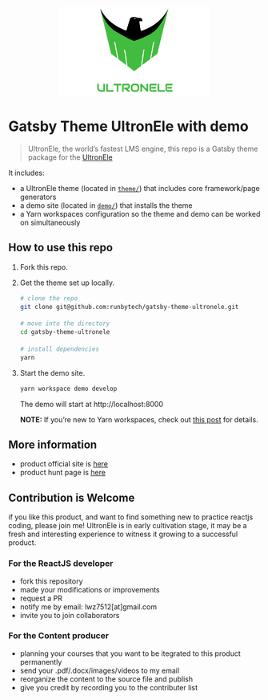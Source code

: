 <p align="center">
  <a href="http://ultronele.com">
    <img alt="UltronEle" src="demo/static/logo_ultronele_3.png" width="300" height="180"/>
  </a>
</p>

# Gatsby Theme UltronEle with demo

> UltronEle, the world’s fastest LMS engine, this repo is a Gatsby theme package for the [UltronEle](https://github.com/runbytech/ultron-ele)


It includes:
- a UltronEle theme (located in [`theme/`](./theme)) that includes core framework/page generators
- a demo site (located in [`demo/`](./demo)) that installs the theme
- a Yarn workspaces configuration so the theme and demo can be worked on simultaneously

## How to use this repo

1.  Fork this repo.

2.  Get the theme set up locally.
    ```sh
    # clone the repo
    git clone git@github.com:runbytech/gatsby-theme-ultronele.git

    # move into the directory
    cd gatsby-theme-ultronele

    # install dependencies
    yarn
    ```

3.  Start the demo site.
    ```sh
    yarn workspace demo develop
    ```

    The demo will start at http://localhost:8000

    **NOTE:** If you’re new to Yarn workspaces, check out [this post](https://www.gatsbyjs.org/blog/2019-05-22-setting-up-yarn-workspaces-for-theme-development/) for details.


## More information

- product official site is [here](http://ultronele.com)
- product hunt page is [here](https://www.producthunt.com/posts/ultronele)

## Contribution is Welcome

if you like this product, and want to find something new to practice reactjs coding, please join me! UltronEle is in early cultivation stage, it may be a fresh and interesting experience to witness it growing to a successful product.

### For the ReactJS developer

- fork this repository
- made your modifications or improvements
- request a PR
- notify me by email: lwz7512[at]gmail.com 
- invite you to join collaborators

### For the Content producer

- planning your courses that you want to be itegrated to this product permanently
- send your .pdf/.docx/images/videos to my email
- reorganize the content to the source file and publish
- give you credit by recording you to the contributer list
